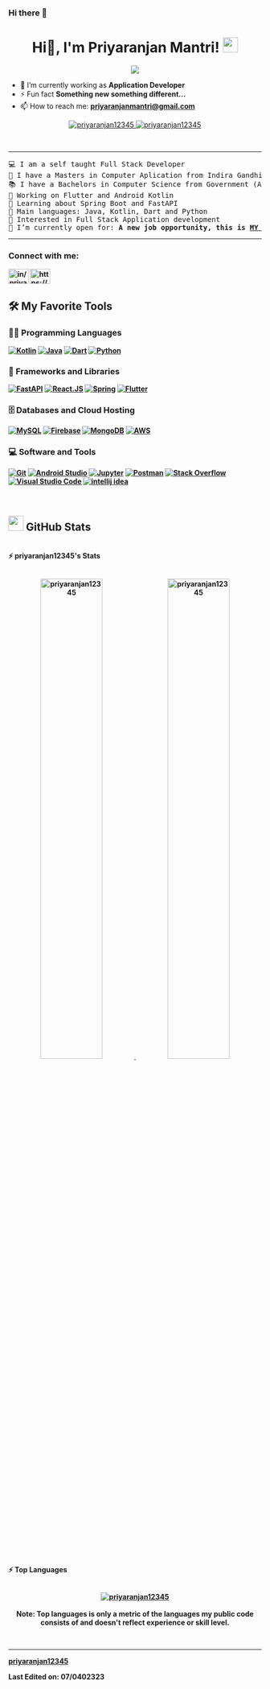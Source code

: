 ### Hi there 👋

<!--
**priyaranjan12345/priyaranjan12345** is a ✨ _special_ ✨ repository because its `README.md` (this file) appears on your GitHub profile.

Here are some ideas to get you started:

- 🔭 I’m currently working on ...
- 🌱 I’m currently learning ...
- 👯 I’m looking to collaborate on ...
- 🤔 I’m looking for help with ...
- 💬 Ask me about ...
- 📫 How to reach me: ...
- 😄 Pronouns: ...
- ⚡ Fun fact: ...
-->
<h1 align="center">
Hi👋, I'm Priyaranjan Mantri!
	<a href="https://github.com/priyaranjan12345/" target="_self">
		<img src="https://media.giphy.com/media/hvRJCLFzcasrR4ia7z/giphy.gif" width="30">
	</a>
</h1>

<p align="center">
	<a href="https://github.com/priyaranjan12345/">
		<img src="https://readme-typing-svg.herokuapp.com?lines=Computer+Science+Student;Application+Developer;Always%20learning%20new%20things&center=true&width=380&height=45">
	</a>
</p>

- 🔭 I’m currently working as **Application Developer**
- ⚡ Fun fact **Something new something different...**
- 📫 How to reach me: **priyaranjanmantri@gmail.com**

<p align="center">
	<a href="https://github.com/priyaranjan12345/">
		<img src="https://komarev.com/ghpvc/?username=priyaranjan12345&label=Profile%20views&color=0e75b6&style=flat" alt="priyaranjan12345" />
	</a>
	<a href="https://github.com/priyaranjan12345/">
		<img src="https://img.shields.io/github/followers/priyaranjan12345?label=Followers" alt="priyaranjan12345" />
	</a>
</p>
<br/>

<hr>

<pre>
💻 I am a self taught Full Stack Developer
📝 I have a Masters in Computer Aplication from Indira Gandhi Institute Of Technology, Sarang, Under Biju Patnaik University of Technology, Odisha
📚 I have a Bachelors in Computer Science from Government (Autonomous) College, Angul, Under Utkal University, Bhubaneswar, Odisha
🔭 Working on Flutter and Android Kotlin
🌱 Learning about Spring Boot and FastAPI
🌟 Main languages: Java, Kotlin, Dart and Python
🚩 Interested in Full Stack Application development
🤔 I’m currently open for: <b>A new <b>job opportunity</b>, this is <a href="" target="_blank">MY RESUME.</a>
</pre>
<hr>

<!--
https://drive.google.com/file/d/1aju4DpBO4k72F4QxfazVqEWejPzTQWRM/view?usp=drive_link
-->


<h3 align="left">Connect with me:</h3>
<p align="left">
<a href="https://www.linkedin.com/in/priyaranjan-mantri-327419182" target="blank"><img align="center" src="https://raw.githubusercontent.com/rahuldkjain/github-profile-readme-generator/master/src/images/icons/Social/linked-in-alt.svg" alt="in/priyaranjan-mantri-327419182/" height="30" width="40" /></a>
<a href="https://www.hackerrank.com/priyaranjanmant1" target="blank"><img align="center" src="https://raw.githubusercontent.com/rahuldkjain/github-profile-readme-generator/master/src/images/icons/Social/hackerrank.svg" alt="https://www.hackerrank.com/priyaranjanmant1" height="30" width="40" /></a>
</p>


## 🛠️ My Favorite Tools

### 👨‍💻 Programming Languages

<p>
    <a href="https://github.com/priyaranjan12345/"><img alt="Kotlin" src="https://img.shields.io/badge/Kotlin%20-%23F7DF1E.svg?logo=kotlin&logoColor=orange"></a>
    <a href="https://github.com/priyaranjan12345/"><img alt="Java" src="https://img.shields.io/badge/Java%20-%23FF6F00.svg?logo=Java&logoColor=orange"></a>
    <a href="https://github.com/priyaranjan12345/"><img alt="Dart" src="https://img.shields.io/badge/Dart%20-%23327FC7.svg?logo=dart&logoColor=white"></a>
    <a href="https://github.com/priyaranjan12345/"><img alt="Python" src="https://img.shields.io/badge/Python%20-%2314354C.svg?logo=python&logoColor=white"></a>

### 🧰 Frameworks and Libraries

<p>
    <a href="https://github.com/priyaranjan12345/"><img alt="FastAPI" src="https://img.shields.io/badge/FastAPI%20-%23013243.svg?logo=FastAPI&logoColor=white"></a>
    <a href="https://github.com/priyaranjan12345/"><img alt="React.JS" src="https://img.shields.io/badge/React.JS%20-%23327FC7.svg?logo=React&logoColor=white"></a>
    <a href="https://github.com/priyaranjan12345/"><img alt="Spring" src="https://img.shields.io/badge/Spring%20Boot%20-%2334A853.svg?logo=Springboot&logoColor=white"></a>
    <a href="https://github.com/priyaranjan12345/"><img alt="Flutter" src="https://img.shields.io/badge/Flutter%20-%23150458.svg?logo=Flutter&logoColor=white"></a>
</p>

### 🗄️ Databases and Cloud Hosting

<p>
    <a href="https://github.com/priyaranjan12345/"><img alt="MySQL" src="https://img.shields.io/badge/MySQL%20-%23327FC7.svg?logo=MySQL&logoColor=white"></a>
    <a href="https://github.com/priyaranjan12345/"><img alt="Firebase" src ="https://img.shields.io/badge/Firebase-%23FF6F00.svg?logo=firebase&logoColor=white"></a>
    <a href="https://github.com/priyaranjan12345/"><img alt="MongoDB" src ="https://img.shields.io/badge/MongoDB-%2334A853.svg?logo=MongoDB&logoColor=white"></a>
    <a href="https://github.com/priyaranjan12345/"><img alt="AWS" src ="https://img.shields.io/badge/AWS-%23D00000.svg?logo=AWS&logoColor=white"></a>
</p>


### 💻 Software and Tools

<p>
    <a href="https://github.com/priyaranjan12345/"><img alt="Git" src="https://img.shields.io/badge/Git%20-%23F05033.svg?logo=git&logoColor=white"></a>
    <a href="https://github.com/priyaranjan12345/"><img alt="Android Studio" src="https://img.shields.io/badge/Android%20Studio%20-%2334A853.svg?logo=Android%20Studio&logoColor=white"></a>
    <a href="https://github.com/priyaranjan12345/"><img alt="Jupyter" src="https://img.shields.io/badge/Jupyter%20-%23F37626.svg?logo=Jupyter&logoColor=white"></a>
    <a href="https://github.com/priyaranjan12345/"><img alt="Postman" src="https://img.shields.io/badge/Postman-FF6C37?logo=postman&logoColor=white"></a>
    <a href="https://github.com/priyaranjan12345/"><img alt="Stack Overflow" src="https://img.shields.io/badge/-Stack%20Overflow-FE7A16?logo=stack-overflow&logoColor=white"></a>
    <a href="https://github.com/priyaranjan12345/"><img alt="Visual Studio Code" src="https://img.shields.io/badge/Visual%20Studio%20Code-0078d7.svg?logo=visual-studio-code&logoColor=white"></a>
    <a href="https://github.com/priyaranjan12345/"><img alt="intellij idea" src="https://img.shields.io/badge/intellij%20idea-444444.svg?logo=intellij-idea&logoColor=black"></a>
</p>
</br>



<!-- ### 👨🏽‍💻 Workspace
<p>
    <a href="https://github.com/priyaranjan12345/"><img alt="Macbook Air M1" src="https://img.shields.io/badge/Apple-MacBook_Air_2020-999999?style=for-the-badge&logo=apple&logoColor=white"></a>
    <a href="https://github.com/priyaranjan12345/"><img alt="Spotify" src="https://img.shields.io/badge/Spotify-1ED760?&style=for-the-badge&logo=spotify&logoColor=white"></a>
</p> -->



## <a href="https://github.com/priyaranjan12345/"><img src="https://www.blumbergdigital.com/wp-content/uploads/2020/10/stats-graphic-statistics-business-512.png" width="30"></a> GitHub Stats

<br/>
<summary><b>⚡ priyaranjan12345's Stats</b></summary>
<br/>
<p align="center">
	<a href="https://github.com/priyaranjan12345/">
	<img width="49.5%" src="https://github-readme-stats.vercel.app/api?username=priyaranjan12345&show_icons=true" alt="priyaranjan12345">
	<img width="49.5%" src="https://github-readme-streak-stats.herokuapp.com/?user=priyaranjan12345" alt="priyaranjan12345">
	</a>
	<br/>
</p>
<br/>
<!-- 
<summary><b>⚡ Activity graph</b></summary>
<br/>
<p align="center">
	<a href="https://github.com/priyaranjan12345/">
		<img src="https://activity-graph.herokuapp.com/graph?username=priyaranjan12345&bg_color=ffffff&color=000000&line=000000&point=000000&area=true&hide_border=true" alt="priyaranjan12345">
	</a>
</p>
<br/>
 -->
<summary><b>⚡ Top Languages</b></summary>
<br/>

<p align="center">
	<a href="https://github.com/priyaranjan12345/">
	<img src="https://github-readme-stats.vercel.app/api/top-langs/?username=priyaranjan12345&langs_count=8&layout=compact" alt="priyaranjan12345">
	</a>
	<br/>
<br/>
<b>Note:</b> Top languages is only a metric of the languages my public code consists of and doesn't reflect experience or skill level.
</p>
<br/>


<!-- 
<table style="border: none">
  <tr>
  <td width="50%" valign="top">

## Let's Work on Your Project Together!

If you have any questions about front-end web development, feel free to <a href="mailto:priyaranjan12345.mohammed@gmail.com">contact me through email</a> me.

You can hire me as a freelancer on <a href="https://www.fiverr.com">Fiverr</a> or <a href="https://www.linkedin.com/in/priyaranjan12345/">LinkedIn</a> to deploy your machine learning project on web.

  </td>
  <td width="50%" valign="top">

## It's not perfect, isn't it?

**<a href="https://github.com/priyaranjan12345/"><img alt="Feedback" src="https://img.shields.io/badge/Ask%20me-anything-1abc9c.svg"></a>**

“I think it’s very important to have a feedback loop, where you’re constantly thinking about what you’ve done and how you could be doing it better.”
– Elon Musk

  </td>
  </tr>
</table> -->

------

[priyaranjan12345](https://github.com/priyaranjan12345/)

Last Edited on: 07/0402323
